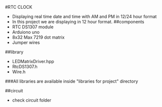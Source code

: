 #RTC CLOCK

* Displaying real time date and time with AM and PM in 12/24 hour format
* In this project we are displaying in 12 hour format.
##components
* RTC DS1307 module
* Arduiono uno
* 8x32 Max 7219 dot matrix
* Jumper wires

##library
* LEDMatrixDriver.hpp
* RtcDS1307.h
* Wire.h

###All libraries are available inside "libraries for project" directory

##circuit
* check circuit folder
